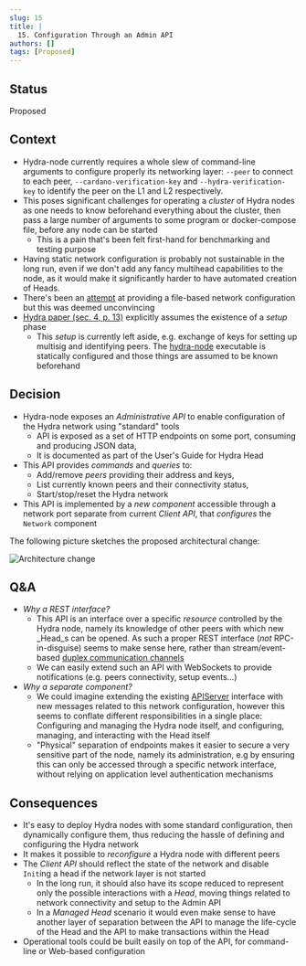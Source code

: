 ```yaml
---
slug: 15
title: | 
  15. Configuration Through an Admin API
authors: []
tags: [Proposed]
---
```


## Status

Proposed

## Context

* Hydra-node currently requires a whole slew of command-line arguments to configure properly its networking layer: `--peer` to connect to each peer, `--cardano-verification-key` and `--hydra-verification-key` to identify the peer on the L1 and L2 respectively.
* This poses significant challenges for operating a _cluster_ of Hydra nodes as one needs to know beforehand everything about the cluster, then pass a large number of arguments to some program or docker-compose file, before any node can be started
  * This is a pain that's been felt first-hand for benchmarking and testing purpose
* Having static network configuration is probably not sustainable in the long run, even if we don't add any fancy multihead capabilities to the node, as it would make it significantly harder to have automated creation of Heads.
* There's been an [attempt](https://github.com/cardano-scaling/hydra/pull/222) at providing a file-based network configuration but this was deemed unconvincing
* [Hydra paper (sec. 4, p. 13)](https://eprint.iacr.org/2020/299.pdf) explicitly assumes the existence of a _setup_ phase
  * This _setup_ is currently left aside, e.g. exchange of keys for setting up multisig and identifying peers. The [hydra-node](https://github.com/input-output-hk/hydra/blob/abailly-iohk/admin-api-adr/hydra-node/exe/hydra-node/Main.hs#L41) executable is statically configured and those things are assumed to be known beforehand

## Decision

* Hydra-node exposes an _Administrative API_ to enable configuration of the Hydra network using "standard" tools
  * API is exposed as a set of HTTP endpoints on some port, consuming and producing JSON data,
  * It is documented as part of the User's Guide for Hydra Head
* This API provides _commands_ and _queries_ to:
  * Add/remove _peers_ providing their address and keys,
  * List currently known peers and their connectivity status,
  * Start/stop/reset the Hydra network
* This API is implemented by a _new component_ accessible through a network port separate from current _Client API_, that _configures_ the `Network` component

The following picture sketches the proposed architectural change:

![Architecture change](img/0015-architecture-change.jpg)

## Q&A

* *Why a REST interface?*
  * This API is an interface over a specific _resource_ controlled by the Hydra node, namely its knowledge of other peers with which new _Head_s can be opened. As such a proper REST interface (_not_ RPC-in-disguise) seems to make sense here, rather than stream/event-based [duplex communication channels](/adr/3)
  * We can easily extend such an API with WebSockets to provide notifications (e.g. peers connectivity, setup events...)
* *Why a separate component?*
  * We could imagine extending the existing [APIServer](https://github.com/input-output-hk/hydra/blob/9129c7c013fe2cdc77db048a54981e1ace0843b8/hydra-node/src/Hydra/API/Server.hs) interface with new messages related to this network configuration, however this seems to conflate different responsibilities in a single place: Configuring and managing the Hydra node itself, and configuring, managing, and interacting with the Head itself
  * "Physical" separation of endpoints makes it easier to secure a very sensitive part of the node, namely its administration, e.g by ensuring this can only be accessed through a specific network interface, without relying on application level authentication mechanisms

## Consequences

* It's easy to deploy Hydra nodes with some standard configuration, then dynamically configure them, thus reducing the hassle of defining and configuring the Hydra network
* It makes it possible to _reconfigure_ a Hydra node with different peers
* The _Client API_ should reflect the state of the network and disable `Init`ing a head if the network layer is not started
  * In the long run, it should also have its scope reduced to represent only the possible interactions with a _Head_, moving things related to network connectivity and setup to the Admin API
  * In a _Managed Head_ scenario it would even make sense to have another layer of separation between the API to manage the life-cycle of the Head and the API to make transactions within the Head
* Operational tools could be built easily on top of the API, for command-line or Web-based configuration

